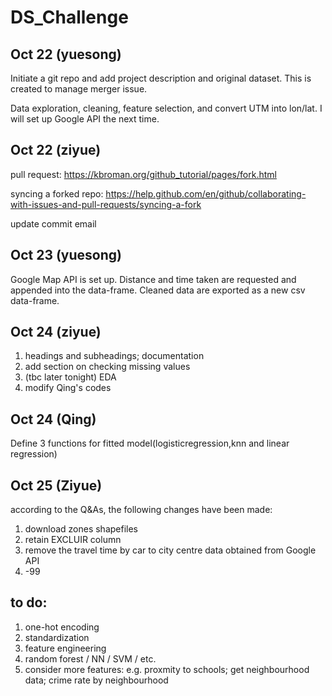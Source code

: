 # DS_Challenge

## Oct 22 (yuesong)
Initiate a git repo and add project description and original dataset. This is created to manage merger issue.

Data exploration, cleaning, feature selection, and convert UTM into lon/lat. I will set up Google API the next time.

## Oct 22 (ziyue)
pull request:
https://kbroman.org/github_tutorial/pages/fork.html

syncing a forked repo:
https://help.github.com/en/github/collaborating-with-issues-and-pull-requests/syncing-a-fork

update commit email

## Oct 23 (yuesong)
Google Map API is set up. Distance and time taken are requested and appended into the data-frame. Cleaned data are exported as a new csv data-frame.

## Oct 24 (ziyue)
1. headings and subheadings; documentation
2. add section on checking missing values
3. (tbc later tonight) EDA
4. modify Qing's codes 

## Oct 24 (Qing)
Define 3 functions for fitted model(logisticregression,knn and linear regression)

## Oct 25 (Ziyue)
according to the Q&As, the following changes have been made:
1. download zones shapefiles
2. retain EXCLUIR column
3. remove the travel time by car to city centre data obtained from Google API
4. -99

## to do:
1. one-hot encoding
2. standardization
3. feature engineering
4. random forest / NN / SVM / etc.
5. consider more features: e.g. proxmity to schools; get neighbourhood data; crime rate by neighbourhood